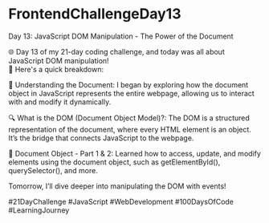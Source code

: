 # FrontendChallengeDay13

Day 13: JavaScript DOM Manipulation - The Power of the Document <br/>

🌐 Day 13 of my 21-day coding challenge, and today was all about JavaScript DOM manipulation! <br/>🚀 Here's a quick breakdown:<br/>

📄 Understanding the Document: I began by exploring how the document object in JavaScript represents the entire webpage, allowing us to interact with and modify it dynamically.<br/>

🔍 What is the DOM (Document Object Model)?: The DOM is a structured representation of the document, where every HTML element is an object. It’s the bridge that connects JavaScript to the webpage.<br/>

🔗 Document Object - Part 1 & 2: Learned how to access, update, and modify elements using the document object, such as getElementById(), querySelector(), and more.<br/>

Tomorrow, I’ll dive deeper into manipulating the DOM with events!<br/>

#21DayChallenge #JavaScript #WebDevelopment #100DaysOfCode #LearningJourney<br/>







